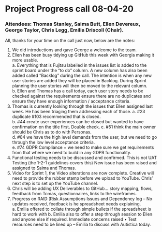 # Project Progress call 08-04-20
### Attendees: Thomas Stanley, Saima Butt, Ellen Devereux, George Taylor, Chris Legg, Emilia Driscoll (Chair).

All, thanks for your time on the call just now, below are the notes:
1.	We did introductions and gave George a welcome to the team.
2.	Ellen has been busy tidying up GitHub this week with Georgia making it more usable.  
a.	Everything that is Fujitsu labelled in the issues list is added to the sprint board under the “to do” column.  A new column has also been added called “Backlog” during the call.  The intention is when any new user stories are added they will be placed in Backlog.  During Sprint planning the user stories will then be moved to the relevant column.    
b.	Ellen and Thomas has a call today, each user story needs to be checked against the requirements ensure there are no duplicates and ensure they have enough information / acceptance criteria.  
3.	Thomas is currently looking through the issues that Ellen assigned last week.  He has been triaging them addressing each of those. 
a.	#23 duplicate #103 recommended that is closed.    
b.	#44 create user experiences can be closed but wanted to have confirmation on the title first.  Double check.
c.	#51 think the main owner should be Chris as to do with Personas.  
d.	#84 we have the high level demands from the user, but we need to go through the low level acceptance criteria.  
e.	#74 GDPR Compliance = we need to make sure we get requirements from that where we need to build in any GDPR functionality.
4.	Functional testing needs to be discussed and confirmed.  This is not UAT Testing (the 1-2-1 guidelines covers this) New issue has been raised and assigned to Saima and Thomas. 
5.	Video for Sprint 1, the Video alterations are now complete.  Creative will need to provide the rubber stamp before we upload to YouTube.  Chris’ next step is to set up the YouTube channel.    
6.	Chris will be adding UX Deliverables to GitHub... story mapping, flows, feedback from Tomas, questionnaires, links to the wireframes. 
7.	Progress on RAID (Risk Assumptions Issues and Dependency log – No updates received, feedback is he spreadsheet needs explaining.  
a.	Emilia offered to collate through simple bullets if the spreadsheet is hard to work with
b.	Emilia also to offer a step through session to Ellen and anyone else if required. 
Immediate concerns raised
•	Test resources need to be lined up – Emilia to discuss with Autistica today.
